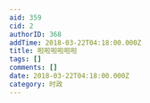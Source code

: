 ```yaml
---
aid: 359
cid: 2
authorID: 368
addTime: 2018-03-22T04:18:00.000Z
title: 啦啦啦啦啦啦
tags: []
comments: []
date: 2018-03-22T04:18:00.000Z
category: 时政
---
```



